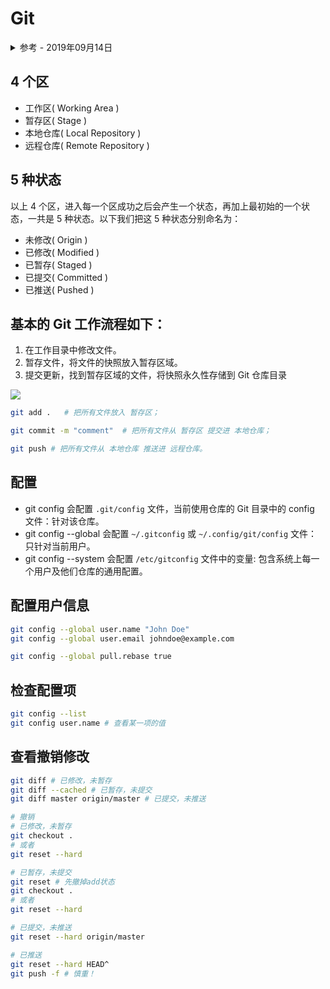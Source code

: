 # Git

<details>
<summary>参考 - 2019年09月14日</summary>

- [代码合并：Merge、Rebase 的选择](https://github.com/geeeeeeeeek/git-recipes/wiki/5.1-%E4%BB%A3%E7%A0%81%E5%90%88%E5%B9%B6%EF%BC%9AMerge%E3%80%81Rebase-%E7%9A%84%E9%80%89%E6%8B%A9)
- [git book](https://git-scm.com/book/en/v2) [[中文]](https://git-scm.com/book/zh/v2)
- [learngitbranching](https://learngitbranching.js.org/)

</details>

## 4 个区

- 工作区( Working Area )
- 暂存区( Stage )
- 本地仓库( Local Repository )
- 远程仓库( Remote Repository )

## 5 种状态

以上 4 个区，进入每一个区成功之后会产生一个状态，再加上最初始的一个状态，一共是 5 种状态。以下我们把这 5 种状态分别命名为：

- 未修改( Origin )
- 已修改( Modified )
- 已暂存( Staged )
- 已提交( Committed )
- 已推送( Pushed )

## 基本的 Git 工作流程如下：

1. 在工作目录中修改文件。
2. 暂存文件，将文件的快照放入暂存区域。
3. 提交更新，找到暂存区域的文件，将快照永久性存储到 Git 仓库目录

![](https://git-scm.com/book/en/v2/images/areas.png)

```bash
git add .   # 把所有文件放入 暂存区；

git commit -m "comment"  # 把所有文件从 暂存区 提交进 本地仓库；

git push # 把所有文件从 本地仓库 推送进 远程仓库。
```

## 配置

- git config 会配置 `.git/config` 文件，当前使用仓库的 Git 目录中的 config 文件：针对该仓库。
- git config --global 会配置 `~/.gitconfig` 或 `~/.config/git/config` 文件：只针对当前用户。
- git config --system 会配置 `/etc/gitconfig` 文件中的变量: 包含系统上每一个用户及他们仓库的通用配置。

## 配置用户信息

```bash
git config --global user.name "John Doe"
git config --global user.email johndoe@example.com

git config --global pull.rebase true
```

## 检查配置项

```bash
git config --list
git config user.name # 查看某一项的值
```

## 查看撤销修改

```bash
git diff # 已修改，未暂存
git diff --cached # 已暂存，未提交
git diff master origin/master # 已提交，未推送

# 撤销
# 已修改，未暂存
git checkout .
# 或者
git reset --hard

# 已暂存，未提交
git reset # 先撤掉add状态
git checkout .
# 或者
git reset --hard

# 已提交，未推送
git reset --hard origin/master

# 已推送
git reset --hard HEAD^
git push -f # 慎重！

```
